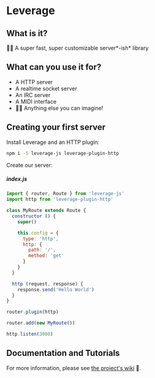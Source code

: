 Leverage
========

What is it?
-----------

👩‍💻 A super fast, super customizable server*-ish* library

What can you use it for?
------------------------

+ A HTTP server
+ A realtime socket server
+ An IRC server
+ A MIDI interface
+ 👩💭 Anything else you can imagine!

Creating your first server
--------------------------

Install Leverage and an HTTP plugin:

```bash
npm i -S leverage-js leverage-plugin-http
```

Create our server:

##### index.js

```js
import { router, Route } from 'leverage-js'
import http from 'leverage-plugin-http'

class MyRoute extends Route {
  constructor () {
    super()

    this.config = {
      type: 'http',
      http: {
        path: '/',
        method: 'get'
      }
    }
  }

  http (request, response) {
    response.send('Hello World')
  }
}

router.plugin(http)

router.add(new MyRoute())

http.listen(3000)
```

Documentation and Tutorials
---------------------------

For more information, please see [the project's wiki](https://github.com/jakehamilton/leverage/wiki) 🚀.
